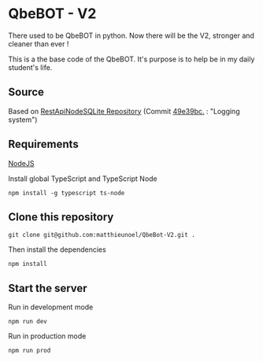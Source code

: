 # QbeBOT - V2

There used to be QbeBOT in python. Now there will be the V2, stronger and cleaner than ever !

This is a the base code of the QbeBOT. It's purpose is to help be in my daily student's life.

## Source

Based on [RestApiNodeSQLite Repository](https://github.com/matthieunoel/RestApiNodeSQLite) (Commit [49e39bc.](https://github.com/matthieunoel/RestApiNodeSQLite/commit/49e39bccf4e77abbde7a53e5973122f9a0211863) : "Logging system")

## Requirements

[NodeJS](https://nodejs.org/en/)

Install global TypeScript and TypeScript Node

```
npm install -g typescript ts-node
```

## Clone this repository

```
git clone git@github.com:matthieunoel/QbeBot-V2.git .
```

Then install the dependencies

```
npm install
```

## Start the server

Run in development mode

```
npm run dev
```

Run in production mode 

```
npm run prod
```
